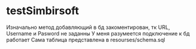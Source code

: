 # testSimbirsoft
Изначально метод добавляющий в бд закоментирован, тк URL, Username и Pasword не заданны
У меня разумеется подключение к бд работает
Сама таблица представлена в resourses/schema.sql
